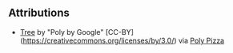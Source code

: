## Attributions

- [Tree](./resources/models/tree.gltf) by "Poly by Google" [CC-BY] (https://creativecommons.org/licenses/by/3.0/) via [Poly Pizza](https://poly.pizza/m/6pwiq7hSrHr)